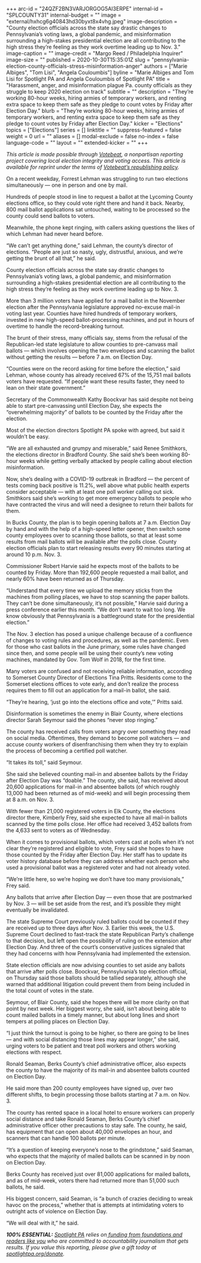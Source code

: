 +++
arc-id = "24QZF2BN3VARJORGOG5AI3ERPE"
internal-id = "SPLCOUNTY31"
internal-budget = ""
image = "external/hxhcg6g40843hd30byxt8x4vhg.jpeg"
image-description = "County election officials across the state say drastic changes to Pennsylvania’s voting laws, a global pandemic, and misinformation surrounding a high-stakes presidential election are all contributing to the high stress they’re feeling as they work overtime leading up to Nov. 3."
image-caption = ""
image-credit = "Margo Reed / Philadelphia Inquirer"
image-size = ""
published = 2020-10-30T15:35:01Z
slug = "pennsylvania-election-county-officials-stress-misinformation-anger"
authors = ["Marie Albiges", "Tom Lisi", "Angela Couloumbis"]
byline = "Marie Albiges and Tom Lisi for Spotlight PA and Angela Couloumbis of Spotlight PA"
title = "Harassment, anger, and misinformation plague Pa. county officials as they struggle to keep 2020 election on track"
subtitle = ""
description = "They’re working 80-hour weeks, hiring armies of temporary workers, and renting extra space to keep them safe as they pledge to count votes by Friday after Election Day."
blurb = "They’re working 80-hour weeks, hiring armies of temporary workers, and renting extra space to keep them safe as they pledge to count votes by Friday after Election Day."
kicker = "Elections"
topics = ["Elections"]
series = []
linktitle = ""
suppress-featured = false
weight = 0
url = ""
aliases = []
modal-exclude = false
no-index = false
language-code = ""
layout = ""
extended-kicker = ""
+++

<i>This article is made possible through </i><a href="http://votebeat.org/"><i>Votebeat</i></a><i>, a nonpartisan reporting project covering local election integrity and voting access. This article is available for reprint under the terms of </i><a href="https://www.votebeat.org/pages/republishing"><i>Votebeat’s republishing policy</i></a><i>.</i>

On a recent weekday, Forrest Lehman was struggling to run two elections simultaneously — one in person and one by mail.

Hundreds of people stood in line to request a ballot at the Lycoming County elections office, so they could vote right there and hand it back. Nearby, 800 mail ballot applications sat untouched, waiting to be processed so the county could send ballots to voters.

Meanwhile, the phone kept ringing, with callers asking questions the likes of which Lehman had never heard before.

“We can’t get anything done,” said Lehman, the county’s director of elections. “People are just so nasty, ugly, distrustful, anxious, and we’re getting the brunt of all that,” he said.

County election officials across the state say drastic changes to Pennsylvania’s voting laws, a global pandemic, and misinformation surrounding a high-stakes presidential election are all contributing to the high stress they’re feeling as they work overtime leading up to Nov. 3.

More than 3 million voters have applied for a mail ballot in the November election after the Pennsylvania legislature approved no-excuse mail-in voting last year. Counties have hired hundreds of temporary workers, invested in new high-speed ballot-processing machines, and put in hours of overtime to handle the record-breaking turnout.

<script src="https://www.spotlightpa.org/embed.js" async></script><div data-spl-embed-version="1" data-spl-src="https://www.spotlightpa.org/embeds/newsletter/"></div>

The brunt of their stress, many officials say, stems from the refusal of the Republican-led state legislature to allow counties to pre-canvass mail ballots — which involves opening the two envelopes and scanning the ballot without getting the results — before 7 a.m. on Election Day.

“Counties were on the record asking for time before the election,” said Lehman, whose county has already received 67% of the 15,751 mail ballots voters have requested. “If people want these results faster, they need to lean on their state government.”

Secretary of the Commonwealth Kathy Boockvar has said despite not being able to start pre-canvassing until Election Day, she expects the “overwhelming majority” of ballots to be counted by the Friday after the election.

Most of the election directors Spotlight PA spoke with agreed, but said it wouldn’t be easy.

“We are all exhausted and grumpy and miserable,” said Renee Smithkors, the elections director in Bradford County. She said she’s been working 80-hour weeks while getting verbally attacked by people calling about election misinformation.

Now, she’s dealing with a COVID-19 outbreak in Bradford — the percent of tests coming back positive is 11.2%, well above what public health experts consider acceptable — with at least one poll worker calling out sick. Smithkors said she’s working to get more emergency ballots to people who have contracted the virus and will need a designee to return their ballots for them.

In Bucks County, the plan is to begin opening ballots at 7 a.m. Election Day by hand and with the help of a high-speed letter opener, then switch some county employees over to scanning those ballots, so that at least some results from mail ballots will be available after the polls close. County election officials plan to start releasing results every 90 minutes starting at around 10 p.m. Nov. 3.

Commissioner Robert Harvie said he expects most of the ballots to be counted by Friday. More than 192,600 people requested a mail ballot, and nearly 60% have been returned as of Thursday.

“Understand that every time we upload the memory sticks from the machines from polling places, we have to stop scanning the paper ballots. They can’t be done simultaneously, it’s not possible,” Harvie said during a press conference earlier this month. “We don’t want to wait too long. We know obviously that Pennsylvania is a battleground state for the presidential election.”

The Nov. 3 election has posed a unique challenge because of a confluence of changes to voting rules and procedures, as well as the pandemic. Even for those who cast ballots in the June primary, some rules have changed since then, and some people will be using their county’s new voting machines, mandated by Gov. Tom Wolf in 2018, for the first time.

Many voters are confused and not receiving reliable information, according to Somerset County Director of Elections Tina Pritts. Residents come to the Somerset elections offices to vote early, and don’t realize the process requires them to fill out an application for a mail-in ballot, she said.

“They’re hearing, ‘just go into the elections office and vote,’” Pritts said.

Disinformation is sometimes the enemy in Blair County, where elections director Sarah Seymour said the phones “never stop ringing.”

The county has received calls from voters angry over something they read on social media. Oftentimes, they demand to become poll watchers — and accuse county workers of disenfranchising them when they try to explain the process of becoming a certified poll watcher.

“It takes its toll,” said Seymour.

She said she believed counting mail-in and absentee ballots by the Friday after Election Day was “doable.” The county, she said, has received about 20,600 applications for mail-in and absentee ballots (of which roughly 13,000 had been returned as of mid-week) and will begin processing them at 8 a.m. on Nov. 3.

With fewer than 21,000 registered voters in Elk County, the elections director there, Kimberly Frey, said she expected to have all mail-in ballots scanned by the time polls close. Her office had received 3,452 ballots from the 4,633 sent to voters as of Wednesday.

When it comes to provisional ballots, which voters cast at polls when it’s not clear they’re registered and eligible to vote, Frey said she hopes to have those counted by the Friday after Election Day. Her staff has to update its voter history database before they can address whether each person who used a provisional ballot was a registered voter and had not already voted.

“We’re little here, so we’re hoping we don’t have too many provisionals,” Frey said.

Any ballots that arrive after Election Day — even those that are postmarked by Nov. 3 — will be set aside from the rest, and it’s possible they might eventually be invalidated.

The state Supreme Court previously ruled ballots could be counted if they are received up to three days after Nov. 3. Earlier this week, the U.S. Supreme Court declined to fast-track the state Republican Party’s challenge to that decision, but left open the possibility of ruling on the extension after Election Day. And three of the court’s conservative justices signaled that they had concerns with how Pennsylvania had implemented the extension.

State election officials are now advising counties to set aside any ballots that arrive after polls close. Boockvar, Pennsylvania’s top election official, on Thursday said those ballots should be tallied separately, although she warned that additional litigation could prevent them from being included in the total count of votes in the state.

Seymour, of Blair County, said she hopes there will be more clarity on that point by next week. Her biggest worry, she said, isn’t about being able to count mailed ballots in a timely manner, but about long lines and short tempers at polling places on Election Day.

“I just think the turnout is going to be higher, so there are going to be lines — and with social distancing those lines may appear longer,” she said, urging voters to be patient and treat poll workers and others working elections with respect.

Ronald Seaman, Berks County’s chief administrative officer, also expects the county to have the majority of its mail-in and absentee ballots counted on Election Day.

<script src="https://www.spotlightpa.org/embed.js" async></script><div data-spl-embed-version="1" data-spl-src="https://www.spotlightpa.org/embeds/cta/?url=https%3A%2F%2Fwww.spotlightpa.org%2Fdonate&eyebrow=BECOME%20A%20MEMBER&body=Make%20a%20gift%20today%20and%20help%20Spotlight%20PA%20continue%20to%20provide%20100%25%20essential%20reporting%20on%20the%20upcoming%20election%20in%20Pennsylvania.%20From%20court%20challenges%20to%20voter%20intimidation%2C%20our%20reporters%20are%20keeping%20watch%20for%20you.&cta=JOIN%20US%20NOW"></div>

He said more than 200 county employees have signed up, over two different shifts, to begin processing those ballots starting at 7 a.m. on Nov. 3.

The county has rented space in a local hotel to ensure workers can properly social distance and take Ronald Seaman, Berks County’s chief administrative officer other precautions to stay safe. The county, he said, has equipment that can open about 40,000 envelopes an hour, and scanners that can handle 100 ballots per minute.

“It’s a question of keeping everyone’s nose to the grindstone,” said Seaman, who expects that the majority of mailed ballots can be scanned in by noon on Election Day.

Berks County has received just over 81,000 applications for mailed ballots, and as of mid-week, voters there had returned more than 51,000 such ballots, he said.

His biggest concern, said Seaman, is “a bunch of crazies deciding to wreak havoc on the process,” whether that is attempts at intimidating voters to outright acts of violence on Election Day.

“We will deal with it,” he said.

<i><b>100% ESSENTIAL:</b></i><i> </i><a href="https://www.spotlightpa.org/"><i>Spotlight PA</i></a><i> relies on</i><a href="https://www.spotlightpa.org/support"><i> funding from foundations and readers like you</i></a><i> who are committed to accountability journalism that gets results. If you value this reporting, please give a gift today at </i><a href="http://spotlightpa.org/donate"><i>spotlightpa.org/donate</i></a><i>.</i>

<script src="https://www.spotlightpa.org/embed.js" async></script><div data-spl-embed-version="1" data-spl-src="https://www.spotlightpa.org/embeds/tips/?tip_text=Are%20you%20a%20Pennsylvania%20resident%20with%20a%20voting%20or%20election%20question%3F%20Send%20it%20to%20Spotlight%20PA%20and%20we'll%20do%20our%20best%20to%20answer%20it.&flag_text=election%202020"></div>

